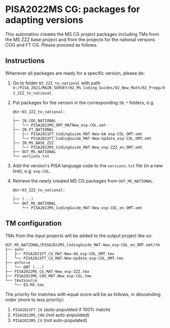# PISA2022MS CG: packages for adapting versions

This automatino creates the MS CG project packages including TMs from the MS ZZZ base project and from the projects for the national versions COG and FT CG. Please proceed as follows.

## Instructions

Whenever all packages are ready for a specific version, please do:

1. Go to folder `03_ZZZ_to_national` with path `U:/PISA_2021/MAIN_SURVEY/02_MS_Coding_Guides/02_New_Math/02_Prepp/03_ZZZ_to_national`.

2. Put packages for the version in the corresponding `IN_*` folders, e.g.
	```
	@Ur:03_ZZZ_to_national: 
	.
	├── IN_COG_NATIONAL
	│   └── PISA2022MS_OMT_MATNew_esp-COL.omt
	├── IN_FT_NATIONAL
	│   ├── PISA2021FT_CodingGuide_MAT-New-6A_esp-COL_OMT.omt
	│   └── PISA2022FT_CodingGuide_MAT-New-Update_esp-COL_OMT.omt
	├── IN_MS_BASE_ZZZ
	│   └── PISA2022MS_CodingGuide_MAT-New_esp-ZZZ_en_OMT.omt
	├── OUT_MS_NATIONAL
	└── versions.txt
	```

    <!-- > `IN_COG_NATIONAL`: PISA2022MS_OMT_MATNew_esp-COL.omt\
	> `IN_FT_NATIONAL`: PISA2021FT_CodingGuide_MAT-New-6A_esp-COL_OMT.omt and PISA2022FT_CodingGuide_MAT-New-Update_esp-COL_OMT.omt\
	> `IN_MS_BASE_ZZZ`: PISA2022MS_CodingGuide_MAT-New_esp-ZZZ_en_OMT.omt -->

3. Add the version's PISA language code to the `versions.txt` file (in a new line), e.g. `esp-COL`.
4. Retrieve the newly created MS CG packages from `OUT_MS_NATIONAL`:
    <!-- > `OUT_MS_NATIONAL`: PISA2022MS_CodingGuide_MAT-New_esp-COL_en_OMT.omt -->
	```
	@Ur:03_ZZZ_to_national: 
	.
	├── (...)
	└── OUT_MS_NATIONAL
	    └── PISA2022MS_CodingGuide_MAT-New_esp-COL_en_OMT.omt

## TM configuration

TMs from the input projects will be added to the output project like so:

```
OUT_MS_NATIONAL/PISA2022MS_CodingGuide_MAT-New_esp-COL_en_OMT.omt/tm
├── auto
│   ├── PISA2021FT_CG_MAT-New-6A_esp-COL_OMT.tmx
│   └── PISA2022FT_CG_MAT-New-Update_esp-COL_OMT.tmx
├── enforce
│   └── DNT (...)
├── PISA2022MS_CG_MAT-New_esp-ZZZ.tmx
├── PISA2022MS_COG_MAT-New_esp-COL.tmx
└── tmx2source
    └── ES-MS.tmx
```

The priority for matches with equal score will be as follows, in descending order (more to less priority):

1. `PISA2021FT_CG` (auto-populated if 100% match)
2. `PISA2022MS_COG` (not auto-populated)
3. `PISA2022MS_CG` (not auto-populated)


